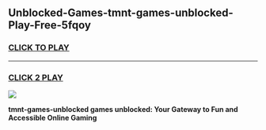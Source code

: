 
## Unblocked-Games-tmnt-games-unblocked-Play-Free-5fqoy
<h3>
<a href="https://premium76.site?title=tmnt-games-unblocked&ref=23A">CLICK TO PLAY</a></h3>
<hr>

<h3>
<a href="https://premium76.site?title=tmnt-games-unblocked&ref=23A">CLICK 2 PLAY</a>
  
</h3>

<a href="https://premium76.site?title=tmnt-games-unblocked&ref=23A"><img src="https://clearcache.store/games.png"></a>


**tmnt-games-unblocked games unblocked: Your Gateway to Fun and Accessible Online Gaming**
